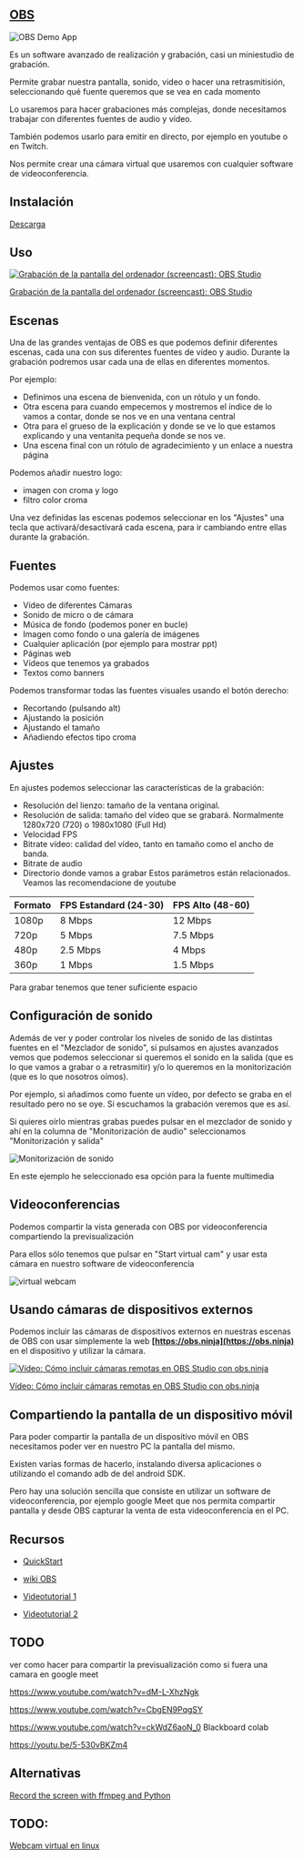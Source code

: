 ## [OBS](https://obsproject.com/es)

![OBS Demo App](./images/OBSDemoApp2504.png)

Es un software avanzado de realización y grabación, casi un miniestudio de grabación.

Permite grabar nuestra pantalla, sonido, video o hacer una retrasmitisión, seleccionando qué fuente queremos que se vea en cada momento

Lo usaremos para hacer grabaciones más complejas, donde necesitamos trabajar con diferentes fuentes de audio y vídeo.

También podemos usarlo para emitir en directo, por ejemplo en youtube o en Twitch. 

Nos permite crear una cámara virtual que usaremos con cualquier software de videoconferencia.

## Instalación

[Descarga](https://obsproject.com/es)


## Uso

[![Grabación de la pantalla del ordenador (screencast): OBS Studio](https://img.youtube.com/vi/ytual6vDyus/0.jpg)](https://youtu.be/ytual6vDyus)


[Grabación de la pantalla del ordenador (screencast): OBS Studio](https://youtu.be/ytual6vDyus)


## Escenas

Una de las grandes ventajas de OBS es que podemos definir diferentes escenas, cada una con sus diferentes fuentes de vídeo y audio. Durante la grabación podremos usar cada una de ellas en diferentes momentos.

Por ejemplo:
* Definimos una escena de bienvenida, con un rótulo y un fondo.
* Otra escena para cuando empecemos y mostremos el índice de lo vamos a contar, donde se nos ve en una ventana central
* Otra para el grueso de la explicación y donde se ve lo que estamos explicando y una ventanita pequeña donde se nos ve.
* Una escena final con un rótulo de agradecimiento y un enlace a nuestra página

Podemos  añadir nuestro logo:
* imagen con croma y logo
* filtro color croma

Una vez definidas las escenas podemos seleccionar en los "Ajustes" una tecla que activará/desactivará cada escena, para ir cambiando entre ellas durante la grabación.

## Fuentes

Podemos usar como fuentes:

* Vídeo de diferentes Cámaras
* Sonido de micro o de cámara
* Música de fondo (podemos poner en bucle)
* Imagen como fondo o una galería de imágenes
* Cualquier aplicación (por ejemplo para mostrar ppt)
* Páginas web
* Vídeos que tenemos ya grabados
* Textos como banners

Podemos transformar todas las fuentes visuales usando el botón derecho:
* Recortando (pulsando alt)
* Ajustando la posición
* Ajustando el tamaño
* Añadiendo efectos tipo croma

## Ajustes

En ajustes podemos seleccionar las características de la grabación:

* Resolución del lienzo: tamaño de la ventana original. 
* Resolución de salida: tamaño del vídeo que se grabará. Normalmente 1280x720 (720) o 1980x1080 (Full Hd)
* Velocidad FPS
* Bitrate vídeo: calidad del vídeo, tanto en tamaño como el ancho de banda. 
* Bitrate de audio
* Directorio donde vamos a grabar
Estos parámetros están relacionados. Veamos las recomendacione de youtube

|Formato|FPS Estandard (24-30)|FPS Alto (48-60)|
|---|---|---
|1080p|	8 Mbps|	12 Mbps
|720p|	5 Mbps|	7.5 Mbps
|480p|	2.5 Mbps|	4 Mbps
|360p|	1 Mbps|	1.5 Mbps

Para grabar tenemos que tener suficiente espacio

## Configuración de sonido

Además de ver y poder controlar los niveles de sonido de las distintas fuentes en el "Mezclador de sonido", si pulsamos en ajustes avanzados vemos que podemos seleccionar si queremos el sonido en la salida (que es lo que vamos a grabar o a retrasmitir) y/o lo queremos en la monitorización (que es lo que nosotros oímos).

Por ejemplo, si añadimos como fuente un vídeo, por defecto se graba en el resultado pero no se oye. Si escuchamos la grabación veremos que es así.

Si quieres oírlo mientras grabas puedes pulsar en el mezclador de sonido y ahí en la columna de  "Monitorización de audio" seleccionamos "Monitorización y salida"

![Monitorización de sonido](./images/MonitorizacionSalida.png)

En este ejemplo he seleccionado esa opción para la fuente multimedia

## Videoconferencias

Podemos compartir la vista generada con OBS por videoconferencia compartiendo la previsualización

Para ellos sólo tenemos que pulsar en "Start virtual cam" y usar esta cámara en nuestro software de videoconferencia

![virtual webcam](./images/virtualCAm.gif)

## Usando cámaras de dispositivos externos

Podemos incluir las  cámaras de dispositivos externos en nuestras escenas de OBS con usar simplemente la web **[https://obs.ninja](https://obs.ninja)** en el dispositivo y utilizar la cámara.

[![Vídeo: Cómo incluir cámaras remotas en OBS Studio con obs.ninja](https://img.youtube.com/vi/MjlP6TzFHco/0.jpg)](https://youtu.be/MjlP6TzFHco)

[Vídeo: Cómo incluir cámaras remotas en OBS Studio con obs.ninja](https://youtu.be/MjlP6TzFHco)


## Compartiendo la pantalla de un dispositivo móvil 

Para poder compartir la pantalla de un dispositivo móvil en OBS necesitamos poder ver en nuestro PC la pantalla del mismo.

Existen varias formas de hacerlo, instalando diversa aplicaciones o utilizando el comando adb de del android SDK.

Pero hay una solución sencilla que consiste en utilizar un software de videoconferencia, por ejemplo google Meet que nos permita compartir pantalla y desde OBS capturar la venta de esta videoconferencia en el PC.


## Recursos

* [QuickStart](https://obsproject.com/wiki/OBS-Studio-Quickstart)

* [wiki OBS](https://obsproject.com/wiki/OBS-Studio-Overview)

* [Videotutorial 1](https://www.youtube.com/watch?v=nQb2qe9We00)

* [Videotutorial 2](https://www.youtube.com/watch?v=ckWdZ6aoN_0)


## TODO

ver como hacer para compartir la previsualización como si fuera una camara en google meet 

https://www.youtube.com/watch?v=dM-L-XhzNgk

https://www.youtube.com/watch?v=CbgEN9PqgSY

https://www.youtube.com/watch?v=ckWdZ6aoN_0 Blackboard colab


https://youtu.be/5-530vBKZm4

## Alternativas

[Record the screen with ffmpeg and Python](https://pythonprogramming.altervista.org/record-the-screen-with-ffmpeg-and-python/?doing_wp_cron=1606728965.2066988945007324218750)


## TODO:

[Webcam virtual en linux](https://www.youtube.com/watch?v=I-uNsxzalas)